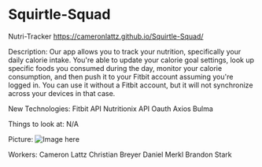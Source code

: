 # Squirtle-Squad

Nutri-Tracker
https://cameronlattz.github.io/Squirtle-Squad/

Description: 
  Our app allows you to track your nutrition, specifically your daily calorie intake. 
You're able to update your calorie goal settings, look up specific foods you consumed during the day, monitor your calorie consumption,
and then push it to your Fitbit account assuming you're logged in. You can use it without a Fitbit account, but it will not 
synchronize across your devices in that case.

New Technologies:
  Fitbit API
  Nutritionix API
  Oauth
  Axios
  Bulma
  
Things to look at:
    N/A
    
 Picture:
  ![Image here](https://cameronlattz.github.io/Squirtle-Squad/resources/Capture.PNG)
    
  Workers:
  Cameron Lattz
  Christian Breyer
  Daniel Merkl
  Brandon Stark
